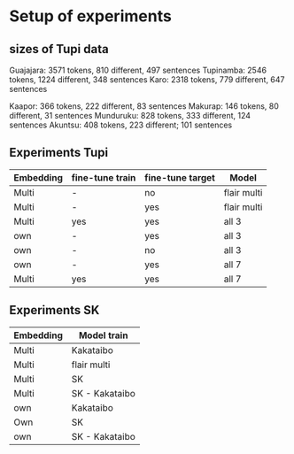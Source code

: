 # Setup of experiments

## sizes of Tupi data

Guajajara: 3571 tokens, 810 different, 497 sentences
Tupinamba: 2546 tokens, 1224 different, 348 sentences
Karo: 2318 tokens, 779 different, 647 sentences

Kaapor: 366 tokens, 222 different, 83 sentences
Makurap: 146 tokens, 80 different, 31 sentences
Munduruku: 828 tokens, 333 different, 124 sentences
Akuntsu: 408 tokens, 223 different; 101 sentences

## Experiments Tupi

| Embedding | fine-tune train   | fine-tune target  | Model         |
| ---       | ---               | ---               | ---           |
| Multi     | -                 | no                | flair multi   |
| Multi     | -                 | yes               | flair multi   |
| Multi     | yes               | yes               | all 3         |
| own       | -                 | yes               | all 3         |
| own       | -                 | no                | all 3         |
| own       | -                 | yes               | all 7         |
| Multi     | yes               | yes               | all 7         |

## Experiments SK

| Embedding | Model train   |
| ---       | ---           |
| Multi     | Kakataibo     |
| Multi     | flair multi   |
| Multi     | SK            |
| Multi     | SK - Kakataibo|
| own       | Kakataibo     |
| Own       | SK            |
| own       | SK - Kakataibo|

